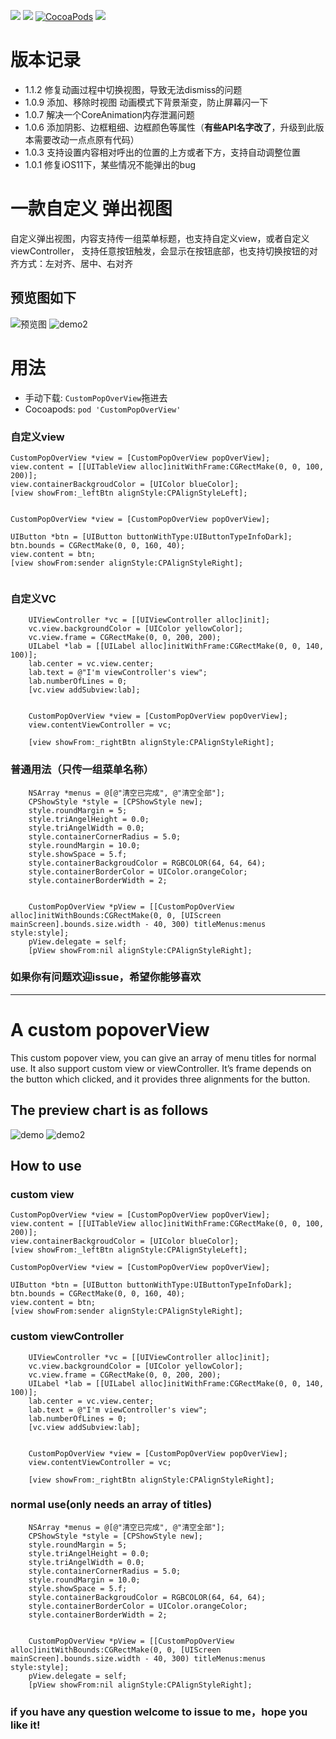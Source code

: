 ![](https://img.shields.io/badge/platform-iOS-red.svg)&nbsp;![](https://img.shields.io/badge/language-Objective--C-orange.svg)&nbsp;[![CocoaPods](http://img.shields.io/cocoapods/v/CustomPopOverView.svg?style=flat)](http://cocoapods.org/pods/CustomPopOverView)&nbsp;![](https://img.shields.io/badge/license-MIT%20License-brightgreen.svg)


# 版本记录
- 1.1.2 修复动画过程中切换视图，导致无法dismiss的问题
- 1.0.9 添加、移除时视图 动画模式下背景渐变，防止屏幕闪一下
- 1.0.7 解决一个CoreAnimation内存泄漏问题
- 1.0.6 添加阴影、边框粗细、边框颜色等属性（**有些API名字改了**，升级到此版本需要改动一点点原有代码）
- 1.0.3 支持设置内容相对呼出的位置的上方或者下方，支持自动调整位置
- 1.0.1 修复iOS11下，某些情况不能弹出的bug


# 一款自定义 弹出视图
自定义弹出视图，内容支持传一组菜单标题，也支持自定义view，或者自定义viewController， 支持任意按钮触发，会显示在按钮底部，也支持切换按钮的对齐方式：左对齐、居中、右对齐

## 预览图如下
![预览图](http://ww3.sinaimg.cn/mw690/72aba7efgw1f3ch00wwwxg20al0j3gqp.gif)
![demo2](http://ww2.sinaimg.cn/mw690/72aba7efgw1f3dcknlfphg20am0j3dm6.gif)

# 用法
- 手动下载: `CustomPopOverView`拖进去
- Cocoapods: `pod 'CustomPopOverView'`



### 自定义view
```
CustomPopOverView *view = [CustomPopOverView popOverView];
view.content = [[UITableView alloc]initWithFrame:CGRectMake(0, 0, 100, 200)];
view.containerBackgroudColor = [UIColor blueColor];
[view showFrom:_leftBtn alignStyle:CPAlignStyleLeft];

```

<pre><code>
CustomPopOverView *view = [CustomPopOverView popOverView];

UIButton *btn = [UIButton buttonWithType:UIButtonTypeInfoDark];
btn.bounds = CGRectMake(0, 0, 160, 40);
view.content = btn;
[view showFrom:sender alignStyle:CPAlignStyleRight];

</code></pre>


### 自定义VC
```
	UIViewController *vc = [[UIViewController alloc]init];
    vc.view.backgroundColor = [UIColor yellowColor];
    vc.view.frame = CGRectMake(0, 0, 200, 200);
    UILabel *lab = [[UILabel alloc]initWithFrame:CGRectMake(0, 0, 140, 100)];
    lab.center = vc.view.center;
    lab.text = @"I'm viewController's view";
    lab.numberOfLines = 0;
    [vc.view addSubview:lab];


    CustomPopOverView *view = [CustomPopOverView popOverView];
    view.contentViewController = vc;

    [view showFrom:_rightBtn alignStyle:CPAlignStyleRight];
```


### 普通用法（只传一组菜单名称）
```
	NSArray *menus = @[@"清空已完成", @"清空全部"];
    CPShowStyle *style = [CPShowStyle new];
    style.roundMargin = 5;
    style.triAngelHeight = 0.0;
    style.triAngelWidth = 0.0;
    style.containerCornerRadius = 5.0;
    style.roundMargin = 10.0;
    style.showSpace = 5.f;
    style.containerBackgroudColor = RGBCOLOR(64, 64, 64);
    style.containerBorderColor = UIColor.orangeColor;
    style.containerBorderWidth = 2;


    CustomPopOverView *pView = [[CustomPopOverView alloc]initWithBounds:CGRectMake(0, 0, [UIScreen mainScreen].bounds.size.width - 40, 300) titleMenus:menus style:style];
    pView.delegate = self;
    [pView showFrom:nil alignStyle:CPAlignStyleRight];
```

### 如果你有问题欢迎issue，希望你能够喜欢





<hr>

# A custom popoverView

This custom popover view, you can give an array of menu titles for normal use. It also support custom view or viewController. It’s frame depends on the button which clicked, and it provides three alignments for the button.

## The preview chart is as follows
![demo](http://ww3.sinaimg.cn/mw690/72aba7efgw1f3ch00wwwxg20al0j3gqp.gif)
![demo2](http://ww2.sinaimg.cn/mw690/72aba7efgw1f3dcknlfphg20am0j3dm6.gif)

## How to use
### custom view
```
CustomPopOverView *view = [CustomPopOverView popOverView];
view.content = [[UITableView alloc]initWithFrame:CGRectMake(0, 0, 100, 200)];
view.containerBackgroudColor = [UIColor blueColor];
[view showFrom:_leftBtn alignStyle:CPAlignStyleLeft];

```

```
CustomPopOverView *view = [CustomPopOverView popOverView];

UIButton *btn = [UIButton buttonWithType:UIButtonTypeInfoDark];
btn.bounds = CGRectMake(0, 0, 160, 40);
view.content = btn;
[view showFrom:sender alignStyle:CPAlignStyleRight];

```

### custom viewController
```
	UIViewController *vc = [[UIViewController alloc]init];
    vc.view.backgroundColor = [UIColor yellowColor];
    vc.view.frame = CGRectMake(0, 0, 200, 200);
    UILabel *lab = [[UILabel alloc]initWithFrame:CGRectMake(0, 0, 140, 100)];
    lab.center = vc.view.center;
    lab.text = @"I'm viewController's view";
    lab.numberOfLines = 0;
    [vc.view addSubview:lab];


    CustomPopOverView *view = [CustomPopOverView popOverView];
    view.contentViewController = vc;

    [view showFrom:_rightBtn alignStyle:CPAlignStyleRight];
```

### normal use(only needs an array of titles)
```
	NSArray *menus = @[@"清空已完成", @"清空全部"];
    CPShowStyle *style = [CPShowStyle new];
    style.roundMargin = 5;
    style.triAngelHeight = 0.0;
    style.triAngelWidth = 0.0;
    style.containerCornerRadius = 5.0;
    style.roundMargin = 10.0;
    style.showSpace = 5.f;
    style.containerBackgroudColor = RGBCOLOR(64, 64, 64);
    style.containerBorderColor = UIColor.orangeColor;
    style.containerBorderWidth = 2;


    CustomPopOverView *pView = [[CustomPopOverView alloc]initWithBounds:CGRectMake(0, 0, [UIScreen mainScreen].bounds.size.width - 40, 300) titleMenus:menus style:style];
    pView.delegate = self;
    [pView showFrom:nil alignStyle:CPAlignStyleRight];
```

### if you have any question welcome to issue to me，hope you like it!


